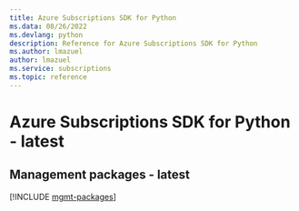 ```yaml
---
title: Azure Subscriptions SDK for Python
ms.data: 08/26/2022
ms.devlang: python
description: Reference for Azure Subscriptions SDK for Python
ms.author: lmazuel
author: lmazuel
ms.service: subscriptions
ms.topic: reference
---
```

# Azure Subscriptions SDK for Python - latest

## Management packages - latest
[!INCLUDE [mgmt-packages](subscriptions-mgmt-index.md)]